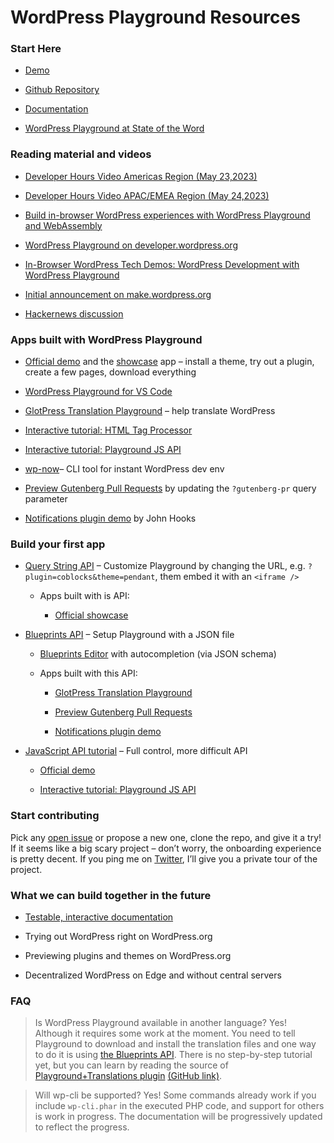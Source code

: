 # WordPress Playground Resources

### Start Here

-   [Demo](https://playground.wordpress.net/)

-   [Github Repository](https://github.com/WordPress/wordpress-playground)

-   [Documentation](https://wordpress.github.io/wordpress-playground/)

-   [WordPress Playground at State of the Word](https://youtu.be/VeigCZuxnfY?t=2912)

### Reading material and videos

-   [Developer Hours Video Americas Region (May 23,2023)](https://wordpress.tv/2023/05/23/developer-hours-wordpress-playground-americas/)

-   [Developer Hours Video APAC/EMEA Region (May 24,2023)](https://wordpress.tv/2023/05/24/developer-hours-wordpress-playground-apac-emea/)

-   [Build in-browser WordPress experiences with WordPress Playground and WebAssembly](https://web.dev/wordpress-playground/)

-   [WordPress Playground on developer.wordpress.org](https://developer.wordpress.org/playground)

-   [In-Browser WordPress Tech Demos: WordPress Development with WordPress Playground](https://make.wordpress.org/core/2023/04/13/in-browser-wordpress-tech-demos-wordpress-development-with-wordpress-playground/)

-   [Initial announcement on make.wordpress.org](https://make.wordpress.org/core/2022/09/23/client-side-webassembly-wordpress-with-no-server/)

-   [Hackernews discussion](https://news.ycombinator.com/item?id=32960560)

### Apps built with WordPress Playground

-   [Official demo](https://playground.wordpress.net/) and the [showcase](https://developer.wordpress.org/playground) app – install a theme, try out a plugin, create a few pages, download everything

-   [WordPress Playground for VS Code](https://marketplace.visualstudio.com/items?itemName=WordPressPlayground.wordpress-playground)

-   [GlotPress Translation Playground](https://make.wordpress.org/polyglots/2023/04/19/wp-translation-playground/) – help translate WordPress

-   [Interactive tutorial: HTML Tag Processor](https://adamadam.blog/2023/02/16/how-to-modify-html-in-a-php-wordpress-plugin-using-the-new-tag-processor-api/)

-   [Interactive tutorial: Playground JS API](https://adamadam.blog/2023/04/12/interactive-intro-to-wordpress-playground-public-api/)

-   [wp-now](https://www.npmjs.com/package/%40wp-now/wp-now)– CLI tool for instant WordPress dev env

-   [Preview Gutenberg Pull Requests](https://playground.wordpress.net/?gutenberg-pr%3D47739%26php%3D7.4%26url%3D%2Fwp-admin%2Fplugins.php%3Ftest%3D42test) by updating the `?gutenberg-pr` query parameter

-   [Notifications plugin demo](https://johnhooks.io/playground-experiment/) by John Hooks

### Build your first app

-   [Query String API](https://wordpress.github.io/wordpress-playground/pages/embedding-wordpress-playground-on-other-websites.html) – Customize Playground by changing the URL, e.g. `?plugin=coblocks&theme=pendant`, them embed it with an `<iframe />`

    -   Apps built with is API:

        -   [Official showcase](https://developer.wordpress.org/playground)

-   [Blueprints API](https://github.com/WordPress/wordpress-playground/pull/211) – Setup Playground with a JSON file

    -   [Blueprints Editor](https://codesandbox.io/embed/monaco-editor-json-validation-example-forked-r16gpe?fontsize%3D14%26hidenavigation%3D1%26theme%3Ddark%26view%3Dpreview) with autocompletion (via JSON schema)

    -   Apps built with this API:

        -   [GlotPress Translation Playground](https://make.wordpress.org/polyglots/2023/04/19/wp-translation-playground/)

        -   [Preview Gutenberg Pull Requests](https://playground.wordpress.net/?gutenberg-pr%3D47739%26php%3D7.4%26url%3D%2Fwp-admin%2Fplugins.php%3Ftest%3D42test)

        -   [Notifications plugin demo](https://johnhooks.io/playground-experiment/)

-   [JavaScript API tutorial](https://adamadam.blog/2023/04/12/interactive-intro-to-wordpress-playground-public-api/) – Full control, more difficult API

    -   [Official demo](https://playground.wordpress.net/)

    -   [Interactive tutorial: Playground JS API](https://adamadam.blog/2023/04/12/interactive-intro-to-wordpress-playground-public-api/)

### Start contributing

Pick any [open issue](https://github.com/WordPress/wordpress-playground/issues) or propose a new one, clone the repo, and give it a try! If it seems like a big scary project – don’t worry, the onboarding experience is pretty decent. If you ping me on [Twitter](https://twitter.com/adamzielin), I’ll give you a private tour of the project.

### What we can build together in the future

-   [Testable, interactive documentation](https://github.com/WordPress/Documentation-Issue-Tracker/issues/730)

-   Trying out WordPress right on WordPress.org

-   Previewing plugins and themes on WordPress.org

-   Decentralized WordPress on Edge and without central servers

### FAQ

> Is WordPress Playground available in another language?
> Yes! Although it requires some work at the moment. You need to tell Playground to download and install the translation files and one way to do it is using [the Blueprints API](https://wordpress.github.io/wordpress-playground/pages/blueprints-getting-started.html). There is no step-by-step tutorial yet, but you can learn by reading the source of [Playground+Translations plugin](https://translate.wordpress.org/projects/wp-plugins/friends/dev/en-gb/default/playground/) [(GitHub link)](https://github.com/akirk/wp-glotpress-playground/blob/main/index.php).

> Will wp-cli be supported?
> Yes! Some commands already work if you include `wp-cli.phar` in the executed PHP code, and support for others is work in progress. The documentation will be progressively updated to reflect the progress.

